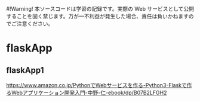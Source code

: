 #!Warning!
本ソースコードは学習の記録です。実際の Web サービスとして公開することを固く禁じます。万が一不利益が発生した場合、責任は負いかねますのでご注意ください。

# flaskApp
## flaskApp1
https://www.amazon.co.jp/PythonでWebサービスを作る-Python3-Flaskで作るWebアプリケーション開発入門-中野-仁-ebook/dp/B07B2LFGH2
